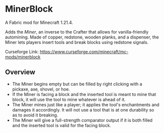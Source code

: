 # MinerBlock

A Fabric mod for Minecraft 1.21.4.

Adds the _Miner_, an inverse to the Crafter that allows for vanilla-friendly automining. Made of copper, redstone, wooden planks, and a dispenser, the Miner lets players insert tools and break blocks using redstone signals.

Curseforge Link:
https://www.curseforge.com/minecraft/mc-mods/minerblock

## Overview

- The Miner begins empty but can be filled by right clicking with a pickaxe, axe, shovel, or hoe.
- If the Miner is facing a block and the inserted tool is meant to mine that block, it will use the tool to mine whatever is ahead of it.
- The Miner mines just like a player; it applies the tool's enchantments and damages it accordingly. It will not use a tool that is at one durability so as to avoid it breaking.
- The Miner will give a full-strength comparator output if it is both filled and the inserted tool is valid for the facing block.
